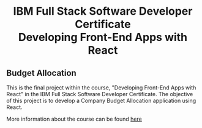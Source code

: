 <h1 align="center"> IBM Full Stack Software Developer Certificate <br> Developing Front-End Apps with React </h1>

## Budget Allocation

This is the final project within the course, "Developing Front-End Apps with React" in the IBM Full Stack Software Developer Certificate. The objective of this project is to develop a Company Budget Allocation application using React.

More information about the course can be found [here](https://www.coursera.org/learn/developing-frontend-apps-with-react/)
